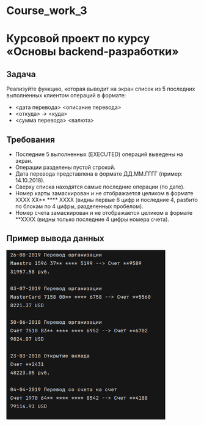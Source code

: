 # Course_work_3
# Курсовой проект по курсу «Основы backend-разработки»
## Задача
Реализуйте функцию, которая выводит на экран список из 5 последних выполненных клиентом операций в формате:

- <дата перевода> <описание перевода>
- <откуда> -> <куда>
- <сумма перевода> <валюта>
## Требования 
- Последние 5 выполненных (EXECUTED) операций выведены на экран.
- Операции разделены пустой строкой.
- Дата перевода представлена в формате ДД.ММ.ГГГГ (пример: 14.10.2018).
- Сверху списка находятся самые последние операции (по дате).
- Номер карты замаскирован и не отображается целиком в формате  XXXX XX** **** XXXX (видны первые 6 цифр и последние 4, разбито по блокам по 4 цифры, разделенных пробелом).
- Номер счета замаскирован и не отображается целиком в формате  **XXXX 
(видны только последние 4 цифры номера счета).

## Пример вывода  данных

![img.png](img.png)